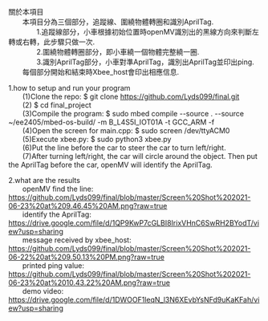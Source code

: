 關於本項目  
&emsp;&emsp;本項目分為三個部分，追蹤線、圍繞物體轉圈和識別AprilTag.  
&emsp;&emsp;&emsp;&emsp;1.追蹤線部分，小車根據初始位置時openMV識別出的黑線方向來判斷左轉或右轉，此步驟只做一次.  
&emsp;&emsp;&emsp;&emsp;2.圍繞物體轉圈部分，即小車繞一個物體完整繞一圈.  
&emsp;&emsp;&emsp;&emsp;3.識別AprilTag部分，小車對準AprilTag，識別出AprilTag並印出ping.  
&emsp;&emsp;每個部分開始和結束時Xbee_host會印出相應信息.  

1.how to setup and run your program  
&emsp;&emsp;(1)Clone the repo: $ git clone https://github.com/Lyds099/final.git  
&emsp;&emsp;(2) $ cd final_project  
&emsp;&emsp;(3)Compile the program: $ sudo mbed compile --source . --source ~/ee2405/mbed-os-build/ -m B_L4S5I_IOT01A -t GCC_ARM -f  
&emsp;&emsp;(4)Open the screen for main.cpp: $ sudo screen /dev/ttyACM0  
&emsp;&emsp;(5)Execute xbee.py: $ sudo python3 xbee.py  
&emsp;&emsp;(6)Put the line before the car to steer the car to turn left/right.  
&emsp;&emsp;(7)After turning left/right, the car will circle around the object. Then put the AprilTag before the car, openMV will identify the AprilTag.  

2.what are the results  
&emsp;&emsp;openMV find the line: https://github.com/Lyds099/final/blob/master/Screen%20Shot%202021-06-23%20at%209.46.45%20AM.png?raw=true  
&emsp;&emsp;identify the AprilTag: https://drive.google.com/file/d/1QP9KwP7cGLBI8IrixVHnC6SwRH2BYodT/view?usp=sharing  
&emsp;&emsp;message received by xbee_host: https://github.com/Lyds099/final/blob/master/Screen%20Shot%202021-06-22%20at%209.50.13%20PM.png?raw=true  
&emsp;&emsp;printed ping value: https://github.com/Lyds099/final/blob/master/Screen%20Shot%202021-06-23%20at%2010.43.22%20AM.png?raw=true  
&emsp;&emsp;demo video: https://drive.google.com/file/d/1DWOOF1leqN_l3N6XEvbYsNFd9uKaKFah/view?usp=sharing  
